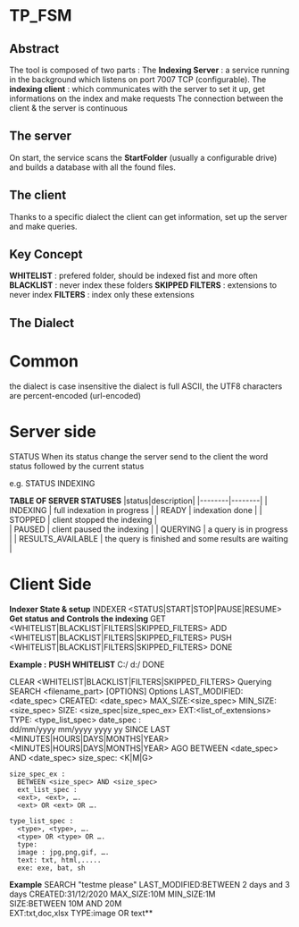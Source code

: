 # TP_FSM

## Abstract

The tool is composed of two parts : 
The __Indexing Server__ : a service running in the background which listens on port 7007 TCP (configurable).
The __indexing client__ : which communicates with the server to set it up, get informations on the index and make requests
The connection between the client & the server is continuous

## The server 
On start, the service scans the **StartFolder** (usually a configurable drive) and builds a database with all the found files.

## The client
Thanks to a specific dialect the client can get information, set up the server and make queries.

## Key Concept
__WHITELIST__ : prefered folder, should be indexed fist and more often
__BLACKLIST__ : never index these folders
__SKIPPED FILTERS__ : extensions to never index
__FILTERS__ : index only these extensions

## The Dialect
# Common
the dialect is case insensitive
the dialect is full ASCII, the UTF8 characters are percent-encoded (url-encoded)

# Server side
STATUS
When its status change the server send to the client the word status followed by the current status

e.g. STATUS INDEXING

__TABLE OF SERVER STATUSES__
|status|description|
|--------|--------|
|    INDEXING    |    full indexation in progress    |
|    READY    |    indexation done    |
|    STOPPED     |     client stopped the indexing    |    
|   PAUSED    |   client paused the indexing    |
|   QUERYING     |    a query is in progress     |
|   RESULTS_AVAILABLE   |   the query is finished and some results are waiting     |

# Client Side
__Indexer State & setup__
INDEXER <STATUS|START|STOP|PAUSE|RESUME>
__Get status and Controls the indexing__
GET <WHITELIST|BLACKLIST|FILTERS|SKIPPED_FILTERS>
ADD <WHITELIST|BLACKLIST|FILTERS|SKIPPED_FILTERS> <folder to add>
PUSH <WHITELIST|BLACKLIST|FILTERS|SKIPPED_FILTERS>  <folders to add>  DONE

**Example :**
 **PUSH WHITELIST**
 C:/
 d:/
 DONE

  CLEAR <WHITELIST|BLACKLIST|FILTERS|SKIPPED_FILTERS> 
  Querying 
  SEARCH <filename_part> [OPTIONS] 
  Options 
  LAST_MODIFIED: <date_spec> 
  CREATED: <date_spec> 
  MAX_SIZE:<size_spec> 
  MIN_SIZE: <size_spec> 
  SIZE: <size_spec|size_spec_ex> 
  EXT:<list_of_extensions> 
  TYPE: <type_list_spec> 
  date_spec :  
  dd/mm/yyyy 
  mm/yyyy 
  yyyy 
  yy 
  SINCE LAST <number> <MINUTES|HOURS|DAYS|MONTHS|YEAR> 
  <number> <MINUTES|HOURS|DAYS|MONTHS|YEAR> AGO 
    BETWEEN <date_spec> AND <date_spec> 
    size_spec: 
    <number><K|M|G>
     
    size_spec_ex : 
      BETWEEN <size_spec> AND <size_spec> 
      ext_list_spec : 
      <ext>, <ext>, …. 
      <ext> OR <ext> OR …. 

    type_list_spec : 
      <type>, <type>, …. 
      <type> OR <type> OR …. 
      type: 
      image : jpg,png,gif, …. 
      text: txt, html,..... 
      exe: exe, bat, sh 
  
**Example** 
        SEARCH "testme please" 
        LAST_MODIFIED:BETWEEN 2 days and 3 days 
        CREATED:31/12/2020 
        MAX_SIZE:10M 
        MIN_SIZE:1M  
        SIZE:BETWEEN 10M AND 20M  
        EXT:txt,doc,xlsx 
        TYPE:image OR text** 
